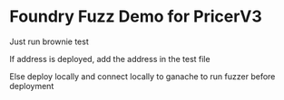 # Foundry Fuzz Demo for PricerV3

Just run brownie test

If address is deployed, add the address in the test file

Else deploy locally and connect locally to ganache to run fuzzer before deployment